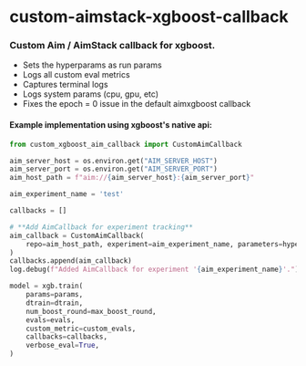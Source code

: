 # custom-aimstack-xgboost-callback

### Custom Aim / AimStack callback for xgboost.

- Sets the hyperparams as run params
- Logs all custom eval metrics
- Captures terminal logs
- Logs system params (cpu, gpu, etc)
- Fixes the epoch = 0 issue in the default aimxgboost callback


#### Example implementation using xgboost's native api:

```python
from custom_xgboost_aim_callback import CustomAimCallback

aim_server_host = os.environ.get("AIM_SERVER_HOST")
aim_server_port = os.environ.get("AIM_SERVER_PORT")
aim_host_path = f"aim://{aim_server_host}:{aim_server_port}"

aim_experiment_name = 'test'

callbacks = []

# **Add AimCallback for experiment tracking**
aim_callback = CustomAimCallback(
    repo=aim_host_path, experiment=aim_experiment_name, parameters=hyperparams
)
callbacks.append(aim_callback)
log.debug(f"Added AimCallback for experiment '{aim_experiment_name}'.")

model = xgb.train(
    params=params,
    dtrain=dtrain,
    num_boost_round=max_boost_round,
    evals=evals,
    custom_metric=custom_evals,
    callbacks=callbacks,
    verbose_eval=True,
)
```